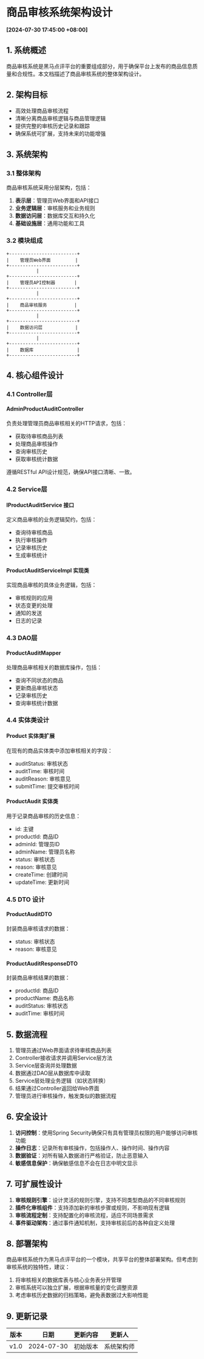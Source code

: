 # 商品审核系统架构设计

**[2024-07-30 17:45:00 +08:00]**

## 1. 系统概述

商品审核系统是黑马点评平台的重要组成部分，用于确保平台上发布的商品信息质量和合规性。本文档描述了商品审核系统的整体架构设计。

## 2. 架构目标

- 高效处理商品审核流程
- 清晰分离商品审核逻辑与商品管理逻辑
- 提供完整的审核历史记录和跟踪
- 确保系统可扩展，支持未来的功能增强

## 3. 系统架构

### 3.1 整体架构

商品审核系统采用分层架构，包括：

1. **表示层**：管理员Web界面和API接口
2. **业务逻辑层**：审核服务和业务规则
3. **数据访问层**：数据库交互和持久化
4. **基础设施层**：通用功能和工具

### 3.2 模块组成

```
+-------------------------+
|    管理员Web界面         |
+-------------------------+
           |
+-------------------------+
|    管理员API控制器       |
+-------------------------+
           |
+-------------------------+
|    商品审核服务          |
+-------------------------+
           |
+-------------------------+
|    数据访问层            |
+-------------------------+
           |
+-------------------------+
|    数据库                |
+-------------------------+
```

## 4. 核心组件设计

### 4.1 Controller层

#### AdminProductAuditController

负责处理管理员商品审核相关的HTTP请求，包括：
- 获取待审核商品列表
- 处理商品审核操作
- 查询审核历史
- 获取审核统计数据

遵循RESTful API设计规范，确保API接口清晰、一致。

### 4.2 Service层

#### IProductAuditService 接口

定义商品审核的业务逻辑契约，包括：
- 查询待审核商品
- 执行审核操作
- 记录审核历史
- 生成审核统计

#### ProductAuditServiceImpl 实现类

实现商品审核的具体业务逻辑，包括：
- 审核规则的应用
- 状态变更的处理
- 通知的发送
- 日志的记录

### 4.3 DAO层

#### ProductAuditMapper

处理商品审核相关的数据库操作，包括：
- 查询不同状态的商品
- 更新商品审核状态
- 记录审核历史
- 查询审核统计数据

### 4.4 实体类设计

#### Product 实体类扩展

在现有的商品实体类中添加审核相关的字段：
- auditStatus: 审核状态
- auditTime: 审核时间
- auditReason: 审核意见
- submitTime: 提交审核时间

#### ProductAudit 实体类

用于记录商品审核的历史信息：
- id: 主键
- productId: 商品ID
- adminId: 管理员ID
- adminName: 管理员名称
- status: 审核状态
- reason: 审核意见
- createTime: 创建时间
- updateTime: 更新时间

### 4.5 DTO 设计

#### ProductAuditDTO

封装商品审核请求的数据：
- status: 审核状态
- reason: 审核意见

#### ProductAuditResponseDTO

封装商品审核结果的数据：
- productId: 商品ID
- productName: 商品名称
- auditStatus: 审核状态
- auditTime: 审核时间

## 5. 数据流程

1. 管理员通过Web界面请求待审核商品列表
2. Controller接收请求并调用Service层方法
3. Service层查询并处理数据
4. 数据通过DAO层从数据库中读取
5. Service层处理业务逻辑（如状态转换）
6. 结果通过Controller返回给Web界面
7. 管理员进行审核操作，触发类似的数据流程

## 6. 安全设计

1. **访问控制**：使用Spring Security确保只有具有管理员权限的用户能够访问审核功能
2. **操作日志**：记录所有审核操作，包括操作人、操作时间、操作内容
3. **数据验证**：对所有输入数据进行严格验证，防止恶意输入
4. **敏感信息保护**：确保敏感信息不会在日志中明文显示

## 7. 可扩展性设计

1. **审核规则引擎**：设计灵活的规则引擎，支持不同类型商品的不同审核规则
2. **插件化审核组件**：支持添加新的审核步骤或规则，不影响现有逻辑
3. **审核流程定制**：支持配置化的审核流程，适应不同场景需求
4. **事件驱动架构**：通过事件通知机制，支持审核前后的各种自定义处理

## 8. 部署架构

商品审核系统作为黑马点评平台的一个模块，共享平台的整体部署架构。但考虑到审核系统的独特性，建议：

1. 将审核相关的数据库表与核心业务表分开管理
2. 审核系统可以独立扩展，根据审核量的变化调整资源
3. 考虑审核历史数据的归档策略，避免表数据过大影响性能

## 9. 更新记录

| 版本 | 日期 | 更新内容 | 更新人 |
| --- | --- | --- | --- |
| v1.0 | 2024-07-30 | 初始版本 | 系统架构师 |